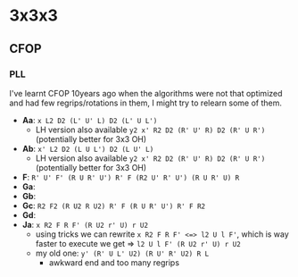 # 3x3x3

## CFOP

### PLL

I've learnt CFOP 10years ago when the algorithms were not that optimized and
had few regrips/rotations in them, I might try to relearn some of them.

- **Aa**: `x L2 D2 (L' U' L) D2 (L' U L')`
  - LH version also available `y2 x' R2 D2 (R' U' R) D2 (R' U R')`
    (potentially better for 3x3 OH)
- **Ab**: `x' L2 D2 (L U L') D2 (L U' L)`
  - LH version also available `y2 x' R2 D2 (R' U' R) D2 (R' U R')`
    (potentially better for 3x3 OH)
- **F**: `R' U' F' (R U R' U') R' F (R2 U' R' U') (R U R' U) R`
- **Ga**:
- **Gb**:
- **Gc**: `R2 F2 (R U2 R U2) R' F (R U R' U') R' F R2`
- **Gd**:
- **Ja**: `x R2 F R F' (R U2 r' U) r U2`
  - using tricks we can rewrite `x R2 F R F' <=> l2 U l F'`, which is way faster
    to execute we get => `l2 U l F' (R U2 r' U) r U2`
  - my old one: `y' (R' U L' U2) (R U' R' U2) R L`
    - awkward end and too many regrips
